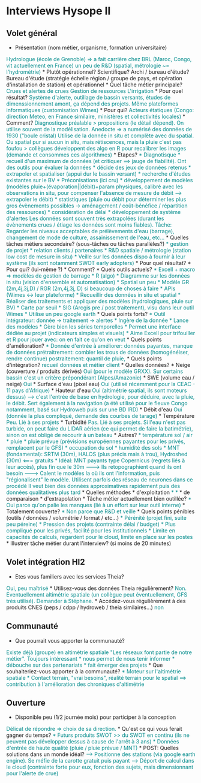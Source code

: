 # Interviews Hysope II

## Volet général

* Présentation (nom métier, organisme, formation universitaire)
<span class="user-answer">
Hydrologue (école de Grenoble) => a fait carrière chez BRL (Maroc, Congo, vit actuellement en France) un peu de R&D (spatial, métrologie ~= l'hydrométrie)
</span>
  * Plutôt opérationnel? Scientifique? Archi / bureau d'étude?
  Bureau d'étude (stratégie échelle région / groupe de pays, et opération d'installation de station) et opérationnel
<span class="user-answer">
</span>
* Quel tâche métier principale? 
<span class="user-answer">
Crues et alertes de crues
Gestion de ressources
L'irrigation
</span>
  * Pour quel résultat?
<span class="user-answer">
Système d'alerte, outillage de bassin versants, études de dimenssionnement amont, ça dépend des projets. Même plateformes informatiques (customisation Wimes)
</span>
  * Pour qui?
<span class="user-answer">
Acteurs étatiques (Congo: direction Meteo, en France similaire, ministères et collectivités locales)
</span>
  * Comment?
<span class="user-answer">
Diagnostique préalable > propositions (le détail dépend). On utilise souvent de la modélisation.
Anedocte => a numérisé des données de 1930 ("boule cristal)
Utilise de la donnée in situ et complète avec du spatial. Ou spatial pur si aucun in situ, mais rétiscences, mais la pluie c'est pas foufou > collègues développent des algo en R pour recalibrer les images (demande et consommes ces algorithmes)
</span>
  * Etapes?
<span class="user-answer">
* Diagnotisque
  * recueil d'un maximum de données (et critiquer ==> jauge de fiabilité). Ont des outils pour évaluer la données
  * décide des jeux de données retenus
  * extrapoler et spatialiser (appui dur le bassin versant)
  * recherche d'études existantes sur le BV
* Préconisations (ici cru)
  * développement de modèles (modèles pluie+(évaporation||débit)+param physiques, calibré avec les observations in situ, pour compenser l'absence de mesure de débit --> extrapoler le débit)
  * statistiques (pluie ou débit pour déterminer les plus gros évènements possibles -> aménagement / coût-bénéfice / répartition des ressources)
  * considération de délai
  * développement de système d'alertes 
  Les données sont souvent très extrapolées (durant les évènements crues / étiage les données sont moins fiables). 
  Tâche: Regarder les niveaux acceptables de prélèvements d'eau (barrage), changement de mode de culture, assainissement de l'eau, etc...
</span>
* Quelles tâches métiers secondaire? (sous-tâches ou tâches parallèles?)
<span class="user-answer">
* gestion de projet
* relation clients / partenaires
* R&D spatiale / métrologie (station low cost de mesure in situ)
* Veille sur les données dispo à fournir à leur système (ils sont notamment SWOT early adopters)
</span>
  * Pour quel résultat?
<span class="user-answer">

</span>
  * Pour qui? (lui-même ?)
<span class="user-answer">

</span>
  * Comment?
<span class="user-answer">

</span>
* Quels outils actuels?
<span class="user-answer">
* Excell + macro => modèles de gestion de barrage
* R (algo)
  * Diagramme sur les données in situ (vision d'ensemble et automatisation)
  * Spatial un peu
  * Modèle GR (2m,4j,3j,D) / RGR (2m,4j,3j, D) si beaucoup de choses à faire
* APIs (Wimes <-> leur plateforme)
  * Recueillir des données in situ et spatial
  * Réaliser des traitements et appliquer des modèles (hydrologiques, pluie sur BV)
  * Carte par seuil
* SIG (Arcgis pre / post traitement), visu dans leur outil Wimes
* Utilise un peu google earth
</span>
  * Quels points forts?
<span class="user-answer">
* Outil intégrateur: donnée -> traitement -> alertes
  * Ingère de la donnée
  * Lance des modèles
  * Gère bien les séries temporelles
* Permet une interface dédiée au projet (indicateurs simples et visuels)
* Aime Excell pour trifouiller et R pour jouer avec: on en fait ce qu'on en veut
</span>
  * Quels points d'amélioration?
<span class="user-answer">
* Donnée d'entrée à améliorer: données payantes, manque de données
prétraitrement: combler les trous de données (homogénéiser, rendre continue)
postraitement: quantil de pluie, 
</span>
  * Quels points d'intégration?
<span class="user-answer">
recueil données et métier client
</span>
* Quelles données? 
<span class="user-answer">

</span>
  * Neige (couverture / produits dérivés)
<span class="user-answer">
Oui (pour le modèle GRXX). Sur certains bassin c'est un critère prépondérant (Alpes/Amazonie)
</span>
  * SWE (volume eau / neige)
<span class="user-answer">
Oui
</span>
  * Surface d'eau (pixel eau)
<span class="user-answer">
Oui (utilisé récemment pour la CEAC - 11 pays d'Afrique)
</span>
  * Hauteur d'eau
<span class="user-answer">
Oui (altimétrie spatial, ils sont moteurs dessus) --> c'est l'entrée de base en hydrologie, pour déduire, avec la pluie, le débit. Sert également à la navigation (a été utilisé pour le fleuve Congo notamment, basé sur Hydroweb puis sur une BD IRD)
</span>
  * Débit d'eau
<span class="user-answer">
Oui (donnée la plus compliqué, demande des courbes de tarage)
</span>
  * Température
<span class="user-answer">
Peu. Lié à ses projets
</span>
  * Turbidité
<span class="user-answer">
Pas. Lié à ses projets. Si l'eau n'est pas turbide, on peut faire du LIDAR aérien (ce qui permet de faire la batimétrie), sinon on est obligé de recourir à un bateau
</span>
  * Autres?
<span class="user-answer">
* température sol / air
* pluie
* pluie prévue (prévisions européennes payantes pour les privés, remplacent par le GFS)
* occupation du sol
* humidité des sols
* MNT (fondamental): SRTM (30m), HALOS (plus précis mais à trou), Hydroshed (30m) <=== gratuits
  * Idéal: MNT payants type Copernicus (regrets liés à leur accès), plus fin que le 30m
---> Ils retopographient quand ils ont besoin
---> Calent le modèles la où ils ont l'information, puis "régionalisent" le modèle. Utilisent parfois des réseau de neurones dans ce procédé
Il veut bien des données approximatives rapidement puis des données qualitatives plus tard
</span>
* Quelles méthodes
  * d'exploitation
<span class="user-answer">
*
* 
</span>
  * de comparaison
<span class="user-answer">

</span>
  * d'extrapolation
<span class="user-answer">

</span>
* Tâche métier actuellement bien outillée?
<span class="user-answer">
* Oui parce qu'on palie les manques (lié à un effort sur leur outil interne)
</span>
  * Totalement couverte?
<span class="user-answer">
* Non parce que R&D et veille
</span>
* Quels points pénibles (outils / données / volumétrie / format / etc...)
<span class="user-answer">
* Pérénité (projet fini, suite peu péreine)
* Pression des projets (contrainte délai / budget)
* Plus compliqué pour les privés, facilité pour les institutionnels
* Limite en capacités de calculs, regardent pour le cloud, limite en place sur les postes
</span>
* Illustrer tâche métier durant l'interview? (si moins de 20 minutes)
<span class="user-answer">

</span>

## Volet intégration HI2

* Etes vous familiers avec les services Theia?
<span class="user-answer">
Oui, peu maîtrisé
</span>
* Utilisez-vous des données Theia régulièrement?
<span class="user-answer">
Non. Eventuellement altimétrie spatiale (un collègue peut éventuellement, GFS très utilisé). Demander à Stéphane.
</span>
* Accédez-vous régulièrement à des produits CNES (peps / cdpp / hydroweb / theia similaires...)
<span class="user-answer">
non
</span>

## Communauté

* Que pourrait vous apporter la communauté?
<span class="user-answer">
Existe déjà (groupe) en altimétrie spatiale
"Les réseaux font partie de notre métier". Toujours intéressant
* nous permet de nous tenir informer 
* débouche sur des partenariats
* fait émerger des projets
</span>
* Que souhaiteriez-vous apporter à la communauté?
<span class="user-answer">
* Moteur sur l'altimétrie spatiale
* Contact terrain, "vrai besoins", réalité terrain pour le spatial ==> contribution à l'amélioration des chroniques d'altimétrie
</span>

## Ouverture

* Disponible peu (1/2 journée mois) pour participer à la conception
<span class="user-answer">
Délicat de répondre => choix de sa direction.
</span>
* Qu'est ce qui vous ferait gagner du temps?
<span class="user-answer">
* Futurs produits SWOT >> du SWOT en continu (ils ne peuvent pas développer dessus à cause de l'arrêt à 3 ans)
* Données d'entrée de haute qualité (pluie / pluie prévue / MNT)
</span>
* POST: Quelles solutions dans un monde idéal?
<span class="user-answer">
 --> Positionne des stations (via google earth engine). Se méfie de la carotte gratuit puis payant
 --> Déport de calcul dans le cloud (contrainte forte pour eux, fonction des sujets, mais dimensionnant pour l'alerte de crue)
</span>

<style>
.user-answer {
  color: darkcyan;  
}
</style>
